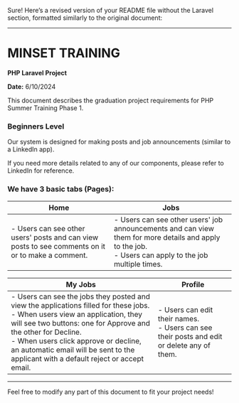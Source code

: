 Sure! Here’s a revised version of your README file without the Laravel section, formatted similarly to the original document:

---

# MINSET TRAINING

**PHP Laravel Project**

**Date:** 6/10/2024

This document describes the graduation project requirements for PHP Summer Training Phase 1.

### Beginners Level

Our system is designed for making posts and job announcements (similar to a LinkedIn app).

If you need more details related to any of our components, please refer to LinkedIn for reference.

### We have 3 basic tabs (Pages):

| Home | Jobs |
|------|------|
| - Users can see other users' posts and can view posts to see comments on it or to make a comment. | - Users can see other users' job announcements and can view them for more details and apply to the job. <br> - Users can apply to the job multiple times. |

| My Jobs | Profile |
|---------|---------|
| - Users can see the jobs they posted and view the applications filled for these jobs. <br> - When users view an application, they will see two buttons: one for Approve and the other for Decline. <br> - When users click approve or decline, an automatic email will be sent to the applicant with a default reject or accept email. | - Users can edit their names. <br> - Users can see their posts and edit or delete any of them. |

---

Feel free to modify any part of this document to fit your project needs!